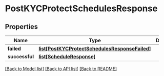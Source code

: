 # PostKYCProtectSchedulesResponse

## Properties
Name | Type | Description | Notes
------------ | ------------- | ------------- | -------------
**failed** | [**list[PostKYCProtectSchedulesResponseFailed]**](PostKYCProtectSchedulesResponseFailed.md) |  | [optional] 
**successful** | [**list[ScheduleResponse]**](ScheduleResponse.md) |  | [optional] 

[[Back to Model list]](../README.md#documentation-for-models) [[Back to API list]](../README.md#documentation-for-api-endpoints) [[Back to README]](../README.md)

